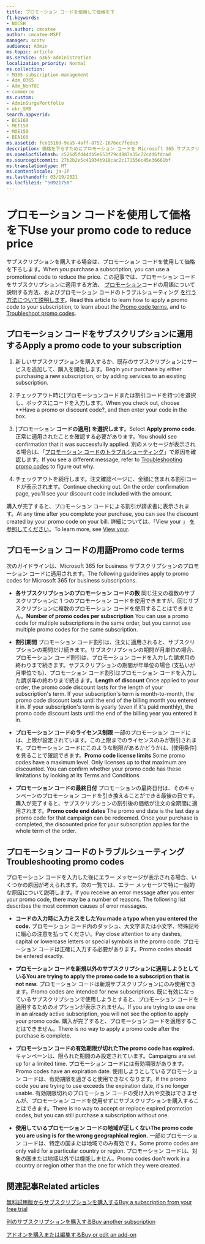 ```yaml
---
title: プロモーション コードを使用して価格を下
f1.keywords:
- NOCSH
ms.author: cmcatee
author: cmcatee-MSFT
manager: scotv
audience: Admin
ms.topic: article
ms.service: o365-administration
localization_priority: Normal
ms.collection:
- M365-subscription-management
- Adm_O365
- Adm_NonTOC
- commerce
ms.custom:
- AdminSurgePortfolio
- okr_SMB
search.appverid:
- BCS160
- MET150
- MOE150
- BEA160
ms.assetid: fce1510d-9ea5-4aff-8752-1676ec7fede3
description: 価格を下らすためにプロモーション コードを Microsoft 365 サブスクリプションに適用する方法と、エラーが発生した場合のプロモーション コードのトラブルシューティング方法について説明します。
ms.openlocfilehash: c526d5fd44db5e653f79c4987a35c72cdd6fdcad
ms.sourcegitcommit: 27b2b2e5c41934b918cac2c171556c45e36661bf
ms.translationtype: MT
ms.contentlocale: ja-JP
ms.lasthandoff: 03/19/2021
ms.locfileid: "50921758"
---
```

# <a name="use-your-promo-code-to-reduce-price"></a><span data-ttu-id="74847-103">プロモーション コードを使用して価格を下</span><span class="sxs-lookup"><span data-stu-id="74847-103">Use your promo code to reduce price</span></span>

<span data-ttu-id="74847-104">サブスクリプションを購入する場合は、プロモーション コードを使用して価格を下ろします。</span><span class="sxs-lookup"><span data-stu-id="74847-104">When you purchase a subscription, you can use a promotional code to reduce the price.</span></span> <span data-ttu-id="74847-105">この記事では、プロモーション コードをサブスクリプションに適用する方法、 [プロモーション](#promo-code-terms)コードの用語について説明する方法、およびプロモーション コードのトラブルシューティング [を行う方法について説明します](#troubleshooting-promo-codes)。</span><span class="sxs-lookup"><span data-stu-id="74847-105">Read this article to learn how to apply a promo code to your subscription, to learn about the [Promo code terms](#promo-code-terms), and to [Troubleshoot promo codes](#troubleshooting-promo-codes).</span></span>
  
## <a name="apply-a-promo-code-to-your-subscription"></a><span data-ttu-id="74847-106">プロモーション コードをサブスクリプションに適用する</span><span class="sxs-lookup"><span data-stu-id="74847-106">Apply a promo code to your subscription</span></span>

1. <span data-ttu-id="74847-107">新しいサブスクリプションを購入するか、既存のサブスクリプションにサービスを追加して、購入を開始します。</span><span class="sxs-lookup"><span data-stu-id="74847-107">Begin your purchase by either purchasing a new subscription, or by adding services to an existing subscription.</span></span>
    
2. <span data-ttu-id="74847-108">チェックアウト時に[プロモーションコードまたは割引コードを持つ]を選択し、ボックスにコードを入力します。</span><span class="sxs-lookup"><span data-stu-id="74847-108">When you check out, choose \*\*Have a promo or discount code?, and then enter your code in the box.</span></span> 
  
3. <span data-ttu-id="74847-109">[プロモーション **コードの適用] を選択します**。</span><span class="sxs-lookup"><span data-stu-id="74847-109">Select **Apply promo code**.</span></span> <span data-ttu-id="74847-110">正常に適用されたことを確認する必要があります。</span><span class="sxs-lookup"><span data-stu-id="74847-110">You should see confirmation that it was successfully applied.</span></span> <span data-ttu-id="74847-111">別のメッセージが表示される場合は、「[プロモーション コードのトラブルシューティング](#troubleshooting-promo-codes)」で原因を確認します。</span><span class="sxs-lookup"><span data-stu-id="74847-111">If you see a different message, refer to [Troubleshooting promo codes](#troubleshooting-promo-codes) to figure out why.</span></span> 
    
4. <span data-ttu-id="74847-112">チェックアウトを続行します。注文確認ページに、金額に含まれる割引コードが表示されます。</span><span class="sxs-lookup"><span data-stu-id="74847-112">Continue checking out. On the order confirmation page, you'll see your discount code included with the amount.</span></span> 
    
<span data-ttu-id="74847-113">購入が完了すると、プロモーション コードによる割引が請求書に表示されます。</span><span class="sxs-lookup"><span data-stu-id="74847-113">At any time after you complete your purchase, you can see the discount created by your promo code on your bill.</span></span> <span data-ttu-id="74847-114">詳細については、「View your 」 [を参照してください](billing-and-payments/view-your-bill-or-invoice.md)。</span><span class="sxs-lookup"><span data-stu-id="74847-114">To learn more, see [View your](billing-and-payments/view-your-bill-or-invoice.md).</span></span>
  
## <a name="promo-code-terms"></a><span data-ttu-id="74847-115">プロモーション コードの用語</span><span class="sxs-lookup"><span data-stu-id="74847-115">Promo code terms</span></span>

<span data-ttu-id="74847-116">次のガイドラインは、Microsoft 365 for business サブスクリプションのプロモーション コードに適用されます。</span><span class="sxs-lookup"><span data-stu-id="74847-116">The following guidelines apply to promo codes for Microsoft 365 for business subscriptions.</span></span>
  
- <span data-ttu-id="74847-117">**各サブスクリプションのプロモーション コードの数** 同じ注文の複数のサブスクリプションに 1 つのプロモーション コードを使用できますが、同じサブスクリプションに複数のプロモーション コードを使用することはできません。</span><span class="sxs-lookup"><span data-stu-id="74847-117">**Number of promo codes per subscription** You can use a promo code for multiple subscriptions in the same order, but you cannot use multiple promo codes for the same subscription.</span></span> 
    
- <span data-ttu-id="74847-p104">**割引期間** プロモーション コード割引は、注文に適用されると、サブスクリプションの期間だけ続きます。サブスクリプションの期間が月単位の場合、プロモーション コード割引は、プロモーション コードを入力した請求月の終わりまで続きます。サブスクリプションの期間が年単位の場合 (支払いが月単位でも)、プロモーション コード割引はプロモーション コードを入力した請求年の終わりまで続きます。</span><span class="sxs-lookup"><span data-stu-id="74847-p104">**Length of discount** Once applied to your order, the promo code discount lasts for the length of your subscription's term. If your subscription's term is month-to-month, the promo code discount lasts until the end of the billing month you entered it in. If your subscription's term is yearly (even if it's paid monthly), the promo code discount lasts until the end of the billing year you entered it in.</span></span> 
    
- <span data-ttu-id="74847-p105">**プロモーション コードのライセンス制限** 一部のプロモーション コードには、上限が設定されています。この上限までのライセンスのみが割引されます。プロモーション コードにこのような制限があるかどうかは、[使用条件] を見ることで確認できます。</span><span class="sxs-lookup"><span data-stu-id="74847-p105">**Promo code license limits** Some promo codes have a maximum level. Only licenses up to that maximum are discounted. You can confirm whether your promo code has these limitations by looking at its Terms and Conditions.</span></span> 
    
- <span data-ttu-id="74847-p106">**プロモーション コードの最終日付** プロモーションの最終日付は、そのキャンペーンのプロモーション コードを引き換えることができる最後の日です。購入が完了すると、サブスクリプションの割引後の価格が注文の全期間に適用されます。</span><span class="sxs-lookup"><span data-stu-id="74847-p106">**Promo code end dates** The promo end date is the last day a promo code for that campaign can be redeemed. Once your purchase is completed, the discounted price for your subscription applies for the whole term of the order.</span></span> 
    
## <a name="troubleshooting-promo-codes"></a><span data-ttu-id="74847-126">プロモーション コードのトラブルシューティング</span><span class="sxs-lookup"><span data-stu-id="74847-126">Troubleshooting promo codes</span></span>

<span data-ttu-id="74847-p107">プロモーション コードを入力した後にエラー メッセージが表示される場合、いくつかの原因が考えられます。次の一覧では、エラー メッセージで特に一般的な原因について説明します。</span><span class="sxs-lookup"><span data-stu-id="74847-p107">If you receive an error message after you enter your promo code, there may be a number of reasons. The following list describes the most common causes of error messages.</span></span>
  
- <span data-ttu-id="74847-129">**コードの入力時に入力ミスをした**</span><span class="sxs-lookup"><span data-stu-id="74847-129">**You made a typo when you entered the code.**</span></span> <span data-ttu-id="74847-130">プロモーション コード内のダッシュ、大文字または小文字、特殊記号に細心の注意を払ってください。</span><span class="sxs-lookup"><span data-stu-id="74847-130">Pay close attention to any dashes, capital or lowercase letters or special symbols in the promo code.</span></span> <span data-ttu-id="74847-131">プロモーション コードは正確に入力する必要があります。</span><span class="sxs-lookup"><span data-stu-id="74847-131">Promo codes should be entered exactly.</span></span>
  
- <span data-ttu-id="74847-132">**プロモーション コードを新規以外のサブスクリプションに適用しようとしている**</span><span class="sxs-lookup"><span data-stu-id="74847-132">**You are trying to apply the promo code to a subscription that is not new.**</span></span> <span data-ttu-id="74847-133">プロモーション コードは新規サブスクリプションにのみ使用できます。</span><span class="sxs-lookup"><span data-stu-id="74847-133">Promo codes are intended for new subscriptions.</span></span> <span data-ttu-id="74847-134">既に有効になっているサブスクリプションで使用しようとすると、プロモーション コードを適用するためのオプションが表示されません。</span><span class="sxs-lookup"><span data-stu-id="74847-134">If you are trying to use one in an already active subscription, you will not see the option to apply your promo code.</span></span> <span data-ttu-id="74847-135">購入が完了すると、プロモーション コードを適用することはできません。</span><span class="sxs-lookup"><span data-stu-id="74847-135">There is no way to apply a promo code after the purchase is complete.</span></span>
  
- <span data-ttu-id="74847-136">**プロモーション コードの有効期限が切れた**</span><span class="sxs-lookup"><span data-stu-id="74847-136">**The promo code has expired.**</span></span> <span data-ttu-id="74847-137">キャンペーンは、限られた期間のみ設定されています。</span><span class="sxs-lookup"><span data-stu-id="74847-137">Campaigns are set up for a limited time.</span></span> <span data-ttu-id="74847-138">プロモーション コードには有効期限があります。</span><span class="sxs-lookup"><span data-stu-id="74847-138">Promo codes have an expiration date.</span></span> <span data-ttu-id="74847-139">使用しようとしているプロモーション コードは、有効期限を過ぎると使用できなくなります。</span><span class="sxs-lookup"><span data-stu-id="74847-139">If the promo code you are trying to use exceeds the expiration date, it's no longer usable.</span></span> <span data-ttu-id="74847-140">有効期限切れのプロモーション コードの受け入れや交換はできませんが、プロモーション コードを使用せずにサブスクリプションを購入することはできます。</span><span class="sxs-lookup"><span data-stu-id="74847-140">There is no way to accept or replace expired promotion codes, but you can still purchase a subscription without one.</span></span>
  
- <span data-ttu-id="74847-141">**使用しているプロモーション コードの地域が正しくない**</span><span class="sxs-lookup"><span data-stu-id="74847-141">**The promo code you are using is for the wrong geographical region.**</span></span> <span data-ttu-id="74847-142">一部のプロモーション コードは、特定の国または地域でのみ有効です。</span><span class="sxs-lookup"><span data-stu-id="74847-142">Some promo codes are only valid for a particular country or region.</span></span> <span data-ttu-id="74847-143">プロモーション コードは、対象の国または地域以外では機能しません。</span><span class="sxs-lookup"><span data-stu-id="74847-143">Promo codes don't work in a country or region other than the one for which they were created.</span></span>
  
## <a name="related-articles"></a><span data-ttu-id="74847-144">関連記事</span><span class="sxs-lookup"><span data-stu-id="74847-144">Related articles</span></span>

[<span data-ttu-id="74847-145">無料試用版からサブスクリプションを購入する</span><span class="sxs-lookup"><span data-stu-id="74847-145">Buy a subscription from your free trial</span></span>](./try-or-buy-microsoft-365.md)
  
[<span data-ttu-id="74847-146">別のサブスクリプションを購入する</span><span class="sxs-lookup"><span data-stu-id="74847-146">Buy another subscription</span></span>](./try-or-buy-microsoft-365.md)
  
[<span data-ttu-id="74847-147">アドオンを購入または編集する</span><span class="sxs-lookup"><span data-stu-id="74847-147">Buy or edit an add-on</span></span>](buy-or-edit-an-add-on.md)